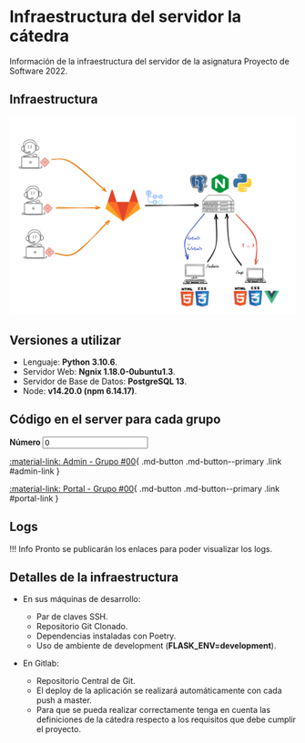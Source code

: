 # Infraestructura del servidor la cátedra

Información de la infraestructura del servidor de la asignatura Proyecto de Software 2022.

## Infraestructura
![infraestructura](images/infraestructura.png)

## Versiones a utilizar
* Lenguaje: <strong>Python 3.10.6</strong>.
* Servidor Web: <strong>Ngnix 1.18.0-0ubuntu1.3</strong>.
* Servidor de Base de Datos: <strong>PostgreSQL 13</strong>.
* Node: <strong>v14.20.0 (npm 6.14.17)</strong>.

## Código en el server para cada grupo

<label for="number">
  <strong>Número</strong>

  <input type="number" min=0 step=1 value=0 class="md-input link" id="number" pattern="[0-9]+">
</label>

[:material-link: Admin - Grupo #00](https://admin-grupo00.proyecto2022.linti.unlp.edu.ar/){ .md-button .md-button--primary .link #admin-link }

[:material-link: Portal - Grupo #00](https://grupo00.proyecto2022.linti.unlp.edu.ar/){ .md-button .md-button--primary .link #portal-link }

## Logs

!!! Info
    Pronto se publicarán los enlaces para poder visualizar los logs.
    <!-- Enlaces a logs de la aplicación -->


## Detalles de la infraestructura

* En sus máquinas de desarrollo:
    - Par de claves SSH.
    - Repositorio Git Clonado.
    - Dependencias instaladas con Poetry.
    - Uso de ambiente de development (<strong>FLASK_ENV=development</strong>).

* En Gitlab:
    - Repositorio Central de Git.
    - El deploy de la aplicación se realizará automáticamente con cada push a master.
    - Para que se pueda realizar correctamente tenga en cuenta las definiciones
      de la cátedra respecto a los requisitos que debe cumplir el proyecto.
